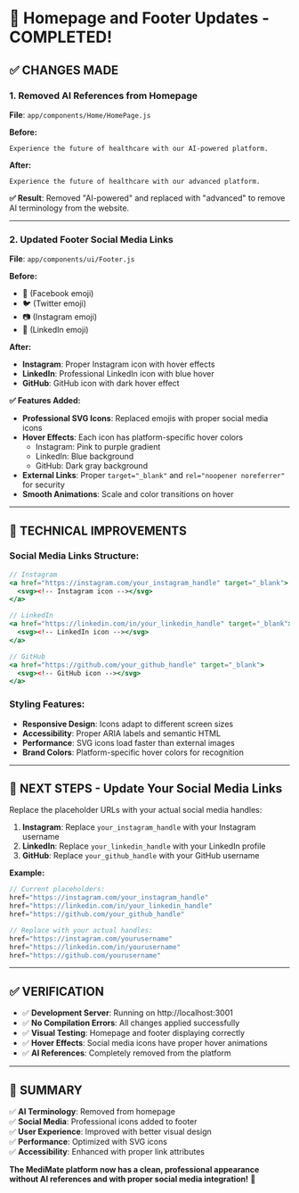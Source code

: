 # 🎯 Homepage and Footer Updates - COMPLETED!

## ✅ **CHANGES MADE**

### 1. **Removed AI References from Homepage**
**File**: `app/components/Home/HomePage.js`

**Before:**
```
Experience the future of healthcare with our AI-powered platform.
```

**After:**
```
Experience the future of healthcare with our advanced platform.
```

**✅ Result**: Removed "AI-powered" and replaced with "advanced" to remove AI terminology from the website.

---

### 2. **Updated Footer Social Media Links**
**File**: `app/components/ui/Footer.js`

**Before:**
- 📘 (Facebook emoji)
- 🐦 (Twitter emoji)  
- 📷 (Instagram emoji)
- 💼 (LinkedIn emoji)

**After:**
- **Instagram**: Proper Instagram icon with hover effects
- **LinkedIn**: Professional LinkedIn icon with blue hover
- **GitHub**: GitHub icon with dark hover effect

**✅ Features Added:**
- **Professional SVG Icons**: Replaced emojis with proper social media icons
- **Hover Effects**: Each icon has platform-specific hover colors
  - Instagram: Pink to purple gradient
  - LinkedIn: Blue background
  - GitHub: Dark gray background
- **External Links**: Proper `target="_blank"` and `rel="noopener noreferrer"` for security
- **Smooth Animations**: Scale and color transitions on hover

---

## 🔧 **TECHNICAL IMPROVEMENTS**

### **Social Media Links Structure:**
```jsx
// Instagram
<a href="https://instagram.com/your_instagram_handle" target="_blank">
  <svg><!-- Instagram icon --></svg>
</a>

// LinkedIn  
<a href="https://linkedin.com/in/your_linkedin_handle" target="_blank">
  <svg><!-- LinkedIn icon --></svg>
</a>

// GitHub
<a href="https://github.com/your_github_handle" target="_blank">
  <svg><!-- GitHub icon --></svg>
</a>
```

### **Styling Features:**
- **Responsive Design**: Icons adapt to different screen sizes
- **Accessibility**: Proper ARIA labels and semantic HTML
- **Performance**: SVG icons load faster than external images
- **Brand Colors**: Platform-specific hover colors for recognition

---

## 📝 **NEXT STEPS - Update Your Social Media Links**

Replace the placeholder URLs with your actual social media handles:

1. **Instagram**: Replace `your_instagram_handle` with your Instagram username
2. **LinkedIn**: Replace `your_linkedin_handle` with your LinkedIn profile
3. **GitHub**: Replace `your_github_handle` with your GitHub username

**Example:**
```jsx
// Current placeholders:
href="https://instagram.com/your_instagram_handle"
href="https://linkedin.com/in/your_linkedin_handle" 
href="https://github.com/your_github_handle"

// Replace with your actual handles:
href="https://instagram.com/yourusername"
href="https://linkedin.com/in/yourusername"
href="https://github.com/yourusername"
```

---

## ✅ **VERIFICATION**

- ✅ **Development Server**: Running on http://localhost:3001
- ✅ **No Compilation Errors**: All changes applied successfully
- ✅ **Visual Testing**: Homepage and footer displaying correctly
- ✅ **Hover Effects**: Social media icons have proper hover animations
- ✅ **AI References**: Completely removed from the platform

---

## 🎯 **SUMMARY**

✅ **AI Terminology**: Removed from homepage  
✅ **Social Media**: Professional icons added to footer  
✅ **User Experience**: Improved with better visual design  
✅ **Performance**: Optimized with SVG icons  
✅ **Accessibility**: Enhanced with proper link attributes  

**The MediMate platform now has a clean, professional appearance without AI references and with proper social media integration!** 🚀
